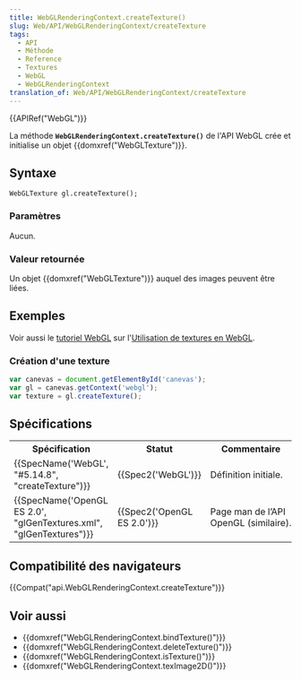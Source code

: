 ```yaml
---
title: WebGLRenderingContext.createTexture()
slug: Web/API/WebGLRenderingContext/createTexture
tags:
  - API
  - Méthode
  - Reference
  - Textures
  - WebGL
  - WebGLRenderingContext
translation_of: Web/API/WebGLRenderingContext/createTexture
---
```

{{APIRef("WebGL")}}

La méthode **`WebGLRenderingContext.createTexture()`** de l'API WebGL crée et initialise un objet {{domxref("WebGLTexture")}}.

## Syntaxe

    WebGLTexture gl.createTexture();

### Paramètres

Aucun.

### Valeur retournée

Un objet {{domxref("WebGLTexture")}} auquel des images peuvent être liées.

## Exemples

Voir aussi le [tutoriel WebGL](/fr-FR/docs/Web/API/WebGL_API/Tutorial) sur l'[Utilisation de textures en WebGL](/fr-FR/docs/Web/API/WebGL_API/Tutorial/Using_textures_in_WebGL).

### Création d'une texture

```js
var canevas = document.getElementById('canevas');
var gl = canevas.getContext('webgl');
var texture = gl.createTexture();
```

## Spécifications

<table class="standard-table">
  <tbody>
    <tr>
      <th scope="col">Spécification</th>
      <th scope="col">Statut</th>
      <th scope="col">Commentaire</th>
    </tr>
    <tr>
      <td>{{SpecName('WebGL', "#5.14.8", "createTexture")}}</td>
      <td>{{Spec2('WebGL')}}</td>
      <td><p>Définition initiale.</p></td>
    </tr>
    <tr>
      <td>
        {{SpecName('OpenGL ES 2.0', "glGenTextures.xml", "glGenTextures")}}
      </td>
      <td>{{Spec2('OpenGL ES 2.0')}}</td>
      <td>Page man de l’API OpenGL (similaire).</td>
    </tr>
  </tbody>
</table>

## Compatibilité des navigateurs

{{Compat("api.WebGLRenderingContext.createTexture")}}

## Voir aussi

- {{domxref("WebGLRenderingContext.bindTexture()")}}
- {{domxref("WebGLRenderingContext.deleteTexture()")}}
- {{domxref("WebGLRenderingContext.isTexture()")}}
- {{domxref("WebGLRenderingContext.texImage2D()")}}
